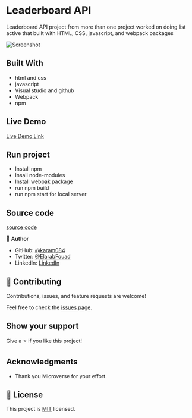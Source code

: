 # Leaderboard API

Leaderboard API project from more than one project worked on doing list active that built with HTML, CSS, javascript, and webpack packages

![Screenshot](https://user-images.githubusercontent.com/77942746/163509661-5d790188-195d-4d1a-a9b9-7b09ddadcd46.png)

## Built With

- html and css
- javascript
- Visual studio and github
- Webpack
- npm

## Live Demo

[Live Demo Link]()

## Run project

- Install npm
- Insall node-modules
- Install webpak package
- run npm build
- run npm start for local server

## Source code

[source code]()

👤 **Author**

- GitHub: [@karam084](https://github.com/karam084)
- Twitter: [@ElarabFouad](https://twitter.com/ElarabFouad)
- LinkedIn: [LinkedIn](https://www.linkedin.com/in/karam-fouad-179830214/)

## 🤝 Contributing

Contributions, issues, and feature requests are welcome!

Feel free to check the [issues page](../issues/).

## Show your support

Give a ⭐️ if you like this project!

## Acknowledgments

- Thank you Microverse for your effort.

## 📝 License

This project is [MIT](./MIT.md) licensed.
